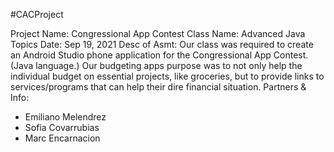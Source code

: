 #CACProject

Project Name: Congressional App Contest
Class Name: Advanced Java Topics
Date: Sep 19, 2021
Desc of Asmt: Our class was required to create an Android Studio phone application for the Congressional 
  App Contest. (Java language.) Our budgeting apps purpose was to not only help the individual budget on 
  essential projects, like groceries, but to provide links to services/programs that can help their dire 
  financial situation.
Partners & Info: 
- Emiliano Melendrez
- Sofia Covarrubias
- Marc Encarnacion

